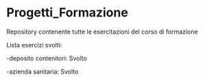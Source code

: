 # Progetti_Formazione
Repository contenente tutte le esercitazioni del corso di formazione

Lista esercizi svolti:

-deposito contenitori: Svolto

-azienda sanitaria: Svolto

